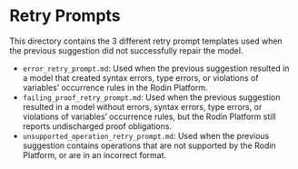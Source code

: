 # Retry Prompts

This directory contains the 3 different retry prompt templates used when the previous suggestion did not successfully repair the model.

- `error_retry_prompt.md`: Used when the previous suggestion resulted in a model that created syntax errors, type errors, or
violations of variables’ occurrence rules in the Rodin Platform.
- `failing_proof_retry_prompt.md`: Used when the previous suggestion resulted in a model without errors, syntax errors, type errors, or
violations of variables’ occurrence rules, but the Rodin Platform still reports undischarged proof obligations.
- `unsupported_operation_retry_prompt.md`: Used when the previous suggestion contains operations that are not supported by the Rodin Platform, or are in an incorrect format.